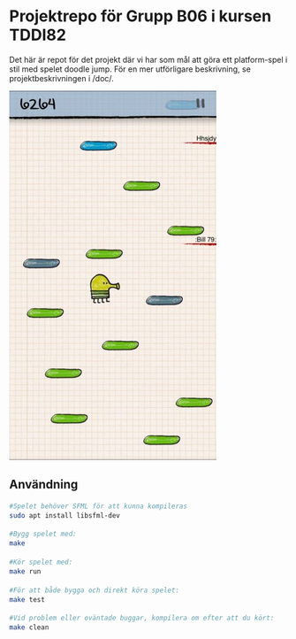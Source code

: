 # Projektrepo för Grupp B06 i kursen TDDI82

Det här är repot för det projekt där vi har som mål att göra ett platform-spel i stil med spelet doodle jump.
För en mer utförligare beskrivning, se projektbeskrivningen i /doc/.

![Doodle Jump](./doc/doodle_jump.jpg "Spelet Doodle Jump")

## Användning
```bash
#Spelet behöver SFML för att kunna kompileras
sudo apt install libsfml-dev

#Bygg spelet med:
make

#Kör spelet med:
make run

#För att både bygga och direkt köra spelet:
make test

#Vid problem eller oväntade buggar, kompilera om efter att du kört:
make clean
```
